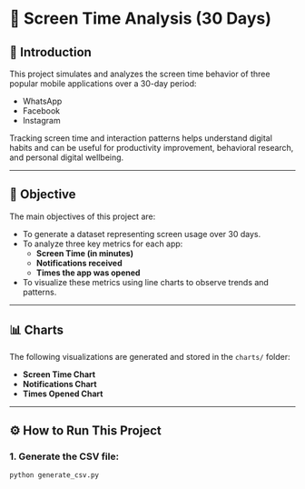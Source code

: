 # 📱 Screen Time Analysis (30 Days)

## 🧩 Introduction

This project simulates and analyzes the screen time behavior of three popular mobile applications over a 30-day period:
- WhatsApp
- Facebook
- Instagram

Tracking screen time and interaction patterns helps understand digital habits and can be useful for productivity improvement, behavioral research, and personal digital wellbeing.

---

## 🎯 Objective

The main objectives of this project are:

- To generate a dataset representing screen usage over 30 days.
- To analyze three key metrics for each app:
  - **Screen Time (in minutes)**
  - **Notifications received**
  - **Times the app was opened**
- To visualize these metrics using line charts to observe trends and patterns.

---

## 📊 Charts

The following visualizations are generated and stored in the `charts/` folder:
- **Screen Time Chart**
- **Notifications Chart**
- **Times Opened Chart**

---

## ⚙️ How to Run This Project

### 1. Generate the CSV file:
```bash
python generate_csv.py
